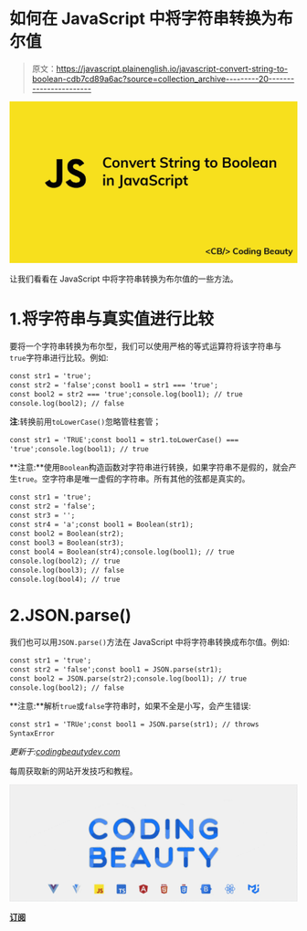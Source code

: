 # 如何在 JavaScript 中将字符串转换为布尔值

> 原文：<https://javascript.plainenglish.io/javascript-convert-string-to-boolean-cdb7cd89a6ac?source=collection_archive---------20----------------------->

![](img/364f0b1b9cbc9846b4667bc9cb427420.png)

让我们看看在 JavaScript 中将字符串转换为布尔值的一些方法。

# 1.将字符串与真实值进行比较

要将一个字符串转换为布尔型，我们可以使用严格的等式运算符将该字符串与`true`字符串进行比较。例如:

```
const str1 = 'true';
const str2 = 'false';const bool1 = str1 === 'true';
const bool2 = str2 === 'true';console.log(bool1); // true
console.log(bool2); // false
```

**注**:转换前用`toLowerCase()`忽略管柱套管；

```
const str1 = 'TRUE';const bool1 = str1.toLowerCase() === 'true';console.log(bool1); // true
```

**注意:**使用`Boolean`构造函数对字符串进行转换，如果字符串不是假的，就会产生`true`。空字符串是唯一虚假的字符串。所有其他的弦都是真实的。

```
const str1 = 'true';
const str2 = 'false';
const str3 = '';
const str4 = 'a';const bool1 = Boolean(str1);
const bool2 = Boolean(str2);
const bool3 = Boolean(str3);
const bool4 = Boolean(str4);console.log(bool1); // true
console.log(bool2); // true
console.log(bool3); // false
console.log(bool4); // true
```

# 2.JSON.parse()

我们也可以用`JSON.parse()`方法在 JavaScript 中将字符串转换成布尔值。例如:

```
const str1 = 'true';
const str2 = 'false';const bool1 = JSON.parse(str1);
const bool2 = JSON.parse(str2);console.log(bool1); // true
console.log(bool2); // false
```

**注意:**解析`true`或`false`字符串时，如果不全是小写，会产生错误:

```
const str1 = 'TRUe';const bool1 = JSON.parse(str1); // throws SyntaxError
```

*更新于:*[*codingbeautydev.com*](https://codingbeautydev.com/blog/javascript-convert-string-to-boolean/)

每周获取新的网站开发技巧和教程。

![](img/b8db4799ac3fa2b55b41c7ca714bdf64.png)

[**订阅**](https://codingbeautydev.com/newsletter)